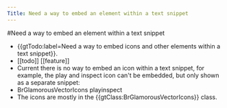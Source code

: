 ---Title: Need a way to embed an element within a text snippet---#Need a way to embed an element within a text snippet- {{gtTodo:label=Need a way to embed icons and other elements within a text snippet}}.- [[todo]]  [[feature]]- Current there is no way to embed an icon within a text snippet, for example, the play and inspect icon can't be embedded, but only shown as a separate snippet:- BrGlamorousVectorIcons playinspect- The icons are mostly in the {{gtClass:BrGlamorousVectorIcons}} class.